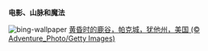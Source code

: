 
**电影、山脉和魔法**

![bing-wallpaper](https://www.bing.com/th?id=OHR.DeerValley_ZH-CN6029262704_1920x1080.jpg)
[黄昏时的鹿谷，帕克城，犹他州，美国 (© Adventure_Photo/Getty Images)](https://www.bing.com/search?q=%E5%B8%95%E5%85%8B%E5%9F%8E%E9%B9%BF%E8%B0%B7%E6%BB%91%E9%9B%AA%E5%BA%A6%E5%81%87%E6%9D%91&amp;form=hpcapt&amp;mkt=zh-cn)
  